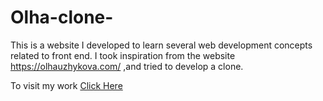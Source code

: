 # Olha-clone-
This is a website I developed to learn several web development concepts related to front end.
I took inspiration from the website https://olhauzhykova.com/ ,and tried to develop a clone.


To visit my work [Click Here](https://heerendrashah69.github.io/Olha-clone/major.html)
